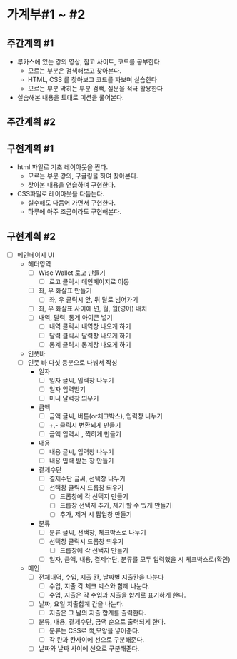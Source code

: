 # 가계부#1 ~ #2

## 주간계획 #1

- 루카스에 있는 강의 영상, 참고 사이트, 코드를 공부한다
  - 모르는 부분은 검색해보고 찾아본다.
  - HTML, CSS 를 찾아보고 코드를 짜보며 실습한다
  - 모르는 부분 막히는 부분 검색, 질문을 적극 활용한다
- 실습해본 내용을 토대로 미션을 풀어본다.

## 주간계획 #2

## 구현계획 #1

- html 파일로 기초 레이아웃을 짠다.
  - 모르는 부분 강의, 구글링을 하여 찾아본다.
  - 찾아본 내용을 연습하며 구현한다.
- CSS파일로 레이아웃을 다듬는다.
  - 실수해도 다듬어 가면서 구현한다.
  - 하루에 아주 조금이라도 구현해본다.

## 구현계획 #2

- [ ] 메인페이지 UI
  - 헤더영역
    - [ ] Wise Wallet 로고 만들기
      - [ ] 로고 클릭시 메인페이지로 이동
    - [ ] 좌, 우 화살표 만들기
      - [ ] 좌, 우 클릭시 앞, 뒤 달로 넘어가기
    - [ ] 좌, 우 화살표 사이에 년, 월, 월(영어) 배치
    - [ ] 내역, 달력, 통계 아이콘 넣기
      - [ ] 내역 클릭시 내역창 나오게 하기
      - [ ] 달력 클릭시 달력창 나오게 하기
      - [ ] 통계 클릭시 통계창 나오게 하기
  - 인풋바
  - [ ] 인풋 바 다섯 등분으로 나눠서 작성
    - 일자
      - [ ] 일자 글씨, 입력창 나누기
      - [ ] 일자 입력받기
      - [ ] 미니 달력창 띄우기
    - 금액
      - [ ] 금액 글씨, 버튼(or체크박스), 입력창 나누기
      - [ ] +,- 클릭시 변환되게 만들기
      - [ ] 금액 입력시 , 찍히게 만들기
    - 내용
      - [ ] 내용 글씨, 입력창 나누기
      - [ ] 내용 입력 받는 창 만들기
    - 결제수단
      - [ ] 결제수단 글씨, 선택창 나누기
      - [ ] 선택창 클릭시 드롭창 띄우기
        - [ ] 드롭창에 각 선택지 만들기
        - [ ] 드롭창 선택지 추가, 제거 할 수 있게 만들기
        - [ ] 추가, 제거 시 팝업창 만들기
    - 분류
      - [ ] 분류 글씨, 선택창, 체크박스로 나누기
      - [ ] 선택창 클릭시 드롭창 띄우기
        - [ ] 드롭창에 각 선택지 만들기
      - [ ] 일자, 금액, 내용, 결제수단, 분류를 모두 입력했을 시 체크박스로(확인)
  - 메인
    - [ ] 전체내역, 수입, 지출 칸, 날짜별 지출칸을 나눈다
      - [ ] 수입, 지출 각 체크 박스와 함께 나눈다.
      - [ ] 수입, 지출은 각 수입과 지출을 합계로 표기하게 한다.
    - [ ] 날짜, 요일 지출합계 칸을 나눈다.
      - [ ] 지출은 그 날의 지출 합계를 출력한다.
    - [ ] 분류, 내용, 결제수단, 금액 순으로 출력되게 한다.
      - [ ] 분류는 CSS로 색,모양을 넣어준다.
      - [ ] 각 칸과 칸사이에 선으로 구분해준다.
    - [ ] 날짜와 날짜 사이에 선으로 구분해준다.
